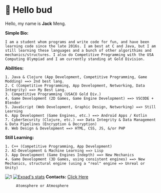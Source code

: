 # 🍵 Hello bud

Hello, my name is **Jack** Meng.

**Simple Bio:**
```
I am a student whom programs and write code for fun, and have been learning code since the late 2016s. I am best at C and Java, but I am still learning these languages and a bunch of other algorithims and mechanics/structures. I also do Competitive Programming with the USA Computing Olympiad and I am currently standing at Gold Division.  
```
**Abilities:**
```
1. Java & Clojure (App Development, Competitive Programming, Game Modding) ==> 2nd best lang.
2. C (Competitive Programming, App Development, Networking, Data Integrity) ==> My Best Lang.
3. Competitive Programming (USACO Gold Div.)
4. Game Development (2D Games, Game Engine Development) ==> VSCODE + Blender
5. JavaScript (Web Development, Graphic Design, Networking) ==> Still Learning
6. App Development (Game Engines, etc.) ==> Android Apps / Kotlin
7. CyberSecurity (Clojure, etc.) ==> Data Integrity & Data Management & Data Pipelines (Encryption & Decryption)
8. Web Design & Development ==> HTML, CSS, JS, &/or PHP
```
**Still Learning:**
```
1. C++ (Competitive Programming, App Development)
2. AI-Development & Machine Learning ==> Lisp
3. App Development (Game Engines Indepth) ==> New Mechanics
4. Game Development (3D Games, using consistent engines) ==> New Mechanics, structural engine (using a "real" engine => Unreal or Unity)
```


![1](https://github-readme-stats.vercel.app/api/top-langs/?username=exoad&theme=calm&layout=compact)
[![Exoad's stats](https://github-readme-stats.vercel.app/api?username=exoad&theme=calm)](https://github.com/anuraghazra/github-readme-stats)
**Contacts:**
[Click Here](https://linktr.ee/exoad)


         Atomsphere or Atmosphere
